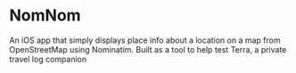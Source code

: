 # NomNom
An iOS app that simply displays place info about a location on a map from OpenStreetMap using Nominatim.  Built as a tool to help test Terra, a private travel log companion
